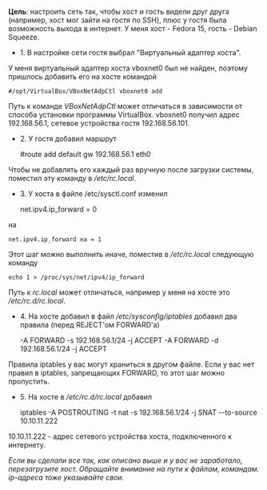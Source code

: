 **Цель**: настроить сеть так, чтобы хост и гость видели друг друга
(например, хост мог зайти на гостя по SSH), плюс у гостя была
возможность выхода в интернет. У меня хост - Fedora 15, гость -
Debian Squeeze.

  - 1\. В настройке сети гостя выбрал "Виртуальный адаптер хоста".

У меня виртуальный адаптер хоста vboxnet0 был не найден, поэтому
пришлось добавить его на хосте командой

    #/opt/VirtualBox/VBoxNetAdpCtl vboxnet0 add

Путь к команде *VBoxNetAdpCtl* может отличаться в зависимости от способа
установки программы VirtualBox.
vboxnet0 получил адрес 192.168.56.1, сетевое устройства гостя
192.168.56.101.

  - 2\. У гостя добавил маршрут


    #route add default gw 192.168.56.1 eth0

Чтобы не добавлять его каждый раз вручную после загрузки системы,
поместил эту команду в */etc/rc.local*.

  - 3\. У хоста в файле /etc/sysctl.conf изменил


    net.ipv4.ip_forward = 0

на

    net.ipv4.ip_forward на = 1

Этот шаг можно выполнить иначе, поместив в */etc/rc.local* следующую
команду

    echo 1 > /proc/sys/net/ipv4/ip_forward

Путь к *rc.local* может отличаться, например у меня на хосте это
*/etc/rc.d/rc.local*.

  - 4\. На хосте добавил в файл */etc/sysconfig/iptables* добавил два
    правила (перед REJECT'ом FORWARD'а)


    -A FORWARD -s 192.168.56.1/24 -j ACCEPT
    -A FORWARD -d 192.168.56.1/24 -j ACCEPT

Правила iptables у вас могут храниться в другом файле.
Если у вас нет правил в iptables, запрещающих FORWARD, то этот шаг можно
пропустить.

  - 5\. На хосте в */etc/rc.d/rc.local* добавил


    iptables -A POSTROUTING -t nat -s 192.168.56.1/24 -j SNAT --to-source 10.10.11.222

10.10.11.222 - адрес сетевого устройства хоста, подключенного к
интернету.

*Если вы сделали все так, как описано выше и у вас не заработало,
перезагрузите хост. Обращайте внимание на пути к файлам,
командам. ip-адреса тоже указывайте свои.*

